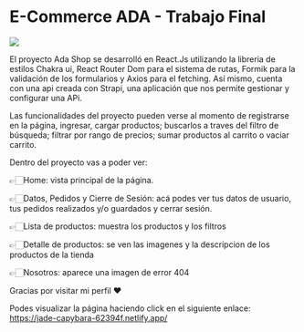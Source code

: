 <h1> E-Commerce ADA - Trabajo Final</h1>

<p> <img src="https://media.giphy.com/media/oZVVwfqdW1r75Ts94C/giphy.gif"> </p>

<p> El proyecto Ada Shop se desarrolló en React.Js utilizando la libreria de estilos Chakra ui, React Router Dom para el sistema de rutas, 
Formik para la validación de los formularios y Axios para el fetching. Así mismo, cuenta con una api creada con Strapi, 
una aplicación que nos permite gestionar y configurar una APi.

<p>Las funcionalidades del proyecto pueden verse al momento de registrarse en la página, ingresar, cargar productos; buscarlos a traves del filtro de búsqueda; 
filtrar por rango de precios; sumar productos al carrito o vaciar carrito.</p>

<p> Dentro del proyecto vas a poder ver:</p>
<p>👉🏻Home: vista principal de la página.</p>
<p>👉🏻Datos, Pedidos y Cierre de Sesión: acá podes ver tus datos de usuario, tus pedidos realizados y/o guardados y cerrar sesión.</p>
<p>👉🏻Lista de productos: muestra los productos y los filtros</p>
<p>👉🏻Detalle de productos: se ven las imagenes y la descripcion de los productos de la tienda</p>
<p>👉🏻Nosotros: aparece una imagen de error 404</p>
 
  
<p>Gracias por visitar mi perfil ❤</p>

Podes visualizar la página haciendo click en el siguiente enlace: https://jade-capybara-62394f.netlify.app/
